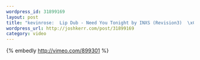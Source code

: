 ```yaml
--- 
wordpress_id: 31899169
layout: post
title: "kevinrose:  Lip Dub - Need You Tonight by INXS (Revision3)  \xC2\xA0I thought this was kind of funny."
wordpress_url: http://joshkerr.com/post/31899169
category: video
---
```


{% embedly http://vimeo.com/899301 %}